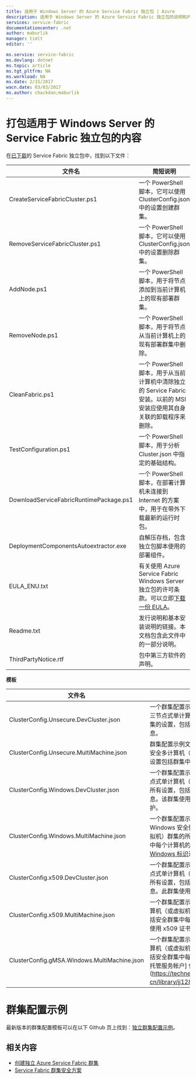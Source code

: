 ```yaml
---
title: 适用于 Windows Server 的 Azure Service Fabric 独立包 | Azure
description: 适用于 Windows Server 的 Azure Service Fabric 独立包的说明和内容。
services: service-fabric
documentationcenter: .net
author: maburlik
manager: timlt
editor: ''

ms.service: service-fabric
ms.devlang: dotnet
ms.topic: article
ms.tgt_pltfrm: NA
ms.workload: NA
ms.date: 2/15/2017
wacn.date: 03/03/2017
ms.author: chackdan;maburlik
---
```


# 打包适用于 Windows Server 的 Service Fabric 独立包的内容
在[已下载](http://go.microsoft.com/fwlink/?LinkId=730690)的 Service Fabric 独立包中，找到以下文件：

| **文件名** | **简短说明** |
| --- | --- |
| CreateServiceFabricCluster.ps1 |一个 PowerShell 脚本，它可以使用 ClusterConfig.json 中的设置创建群集。 |
| RemoveServiceFabricCluster.ps1 |一个 PowerShell 脚本，它可以使用 ClusterConfig.json 中的设置删除群集。 |
| AddNode.ps1 |一个 PowerShell 脚本，用于将节点添加到当前计算机上的现有部署群集。 |
| RemoveNode.ps1 |一个 PowerShell 脚本，用于将节点从当前计算机上的现有部署群集中删除。 |
| CleanFabric.ps1 |一个 PowerShell 脚本，用于从当前计算机中清除独立的 Service Fabric 安装。以前的 MSI 安装应使用其自身关联的卸载程序来删除。 |
| TestConfiguration.ps1 |一个 PowerShell 脚本，用于分析 Cluster.json 中指定的基础结构。 |
| DownloadServiceFabricRuntimePackage.ps1 |一个 PowerShell 脚本，在部署计算机未连接到 Internet 的方案中，用于在带外下载最新的运行时包。 |
| DeploymentComponentsAutoextractor.exe |自解压存档，包含独立包脚本使用的部署组件。 |
| EULA\_ENU.txt |有关使用 Azure Service Fabric Windows Server 独立包的许可条款。可以立即[下载一份 EULA](http://go.microsoft.com/fwlink/?LinkID=733084)。 |
| Readme.txt |发行说明和基本安装说明的链接。本文档包含此文件中的一部分说明。 |
| ThirdPartyNotice.rtf |包中第三方软件的声明。 |

**模板**

| **文件名** | **简短说明** |
| --- | --- |
| ClusterConfig.Unsecure.DevCluster.json |一个群集配置示例文件，包含非安全型三节点式单计算机（或虚拟机）开发群集的设置，包括群集中每个节点的信息。 |
| ClusterConfig.Unsecure.MultiMachine.json |群集配置示例文件包含的设置适用于非安全多计算机（或虚拟机）群集，这些设置包括群集中每个计算机的信息。 |
| ClusterConfig.Windows.DevCluster.json |一个群集配置示例文件，包含安全三节点式单计算机（或虚拟机）开发群集的所有设置，包括群集中每个节点的信息。该群集使用 [Windows 标识](https://msdn.microsoft.com/zh-cn/library/ff649396.aspx)进行保护。 |
| ClusterConfig.Windows.MultiMachine.json |一个群集配置示例文件，包含使用 Windows 安全性的安全多计算机（或虚拟机）群集的所有设置，包括安全群集中每个计算机的信息。该群集使用 [Windows 标识](https://msdn.microsoft.com/zh-cn/library/ff649396.aspx)进行保护。 |
| ClusterConfig.x509.DevCluster.json |一个群集配置示例文件，包含安全三节点式单计算机（或虚拟机）开发群集的所有设置，包括群集中每个节点的信息。此群集使用 x509 证书进行保护。 |
| ClusterConfig.x509.MultiMachine.json |一个群集配置示例文件，包含安全多计算机（或虚拟机）群集的所有设置，包括安全群集中每个节点的信息。此群集使用 x509 证书进行保护。 |
| ClusterConfig.gMSA.Windows.MultiMachine.json |一个群集配置示例文件，包含安全多计算机（或虚拟机）群集的所有设置，包括安全群集中每个节点的信息。使用 [组托管服务帐户] 保护群集 (https://technet.microsoft.com/zh-cn/library/jj128431(v=ws.11).aspx)。 |

# 群集配置示例
最新版本的群集配置模板可以在以下 Github 页上找到：[独立群集配置示例](https://github.com/Azure-Samples/service-fabric-dotnet-standalone-cluster-configuration/tree/master/Samples)。

## 相关内容
* [创建独立 Azure Service Fabric 群集](./service-fabric-cluster-creation-for-windows-server.md)
* [Service Fabric 群集安全方案](./service-fabric-windows-cluster-windows-security.md)

<!---HONumber=Mooncake_0227_2017-->